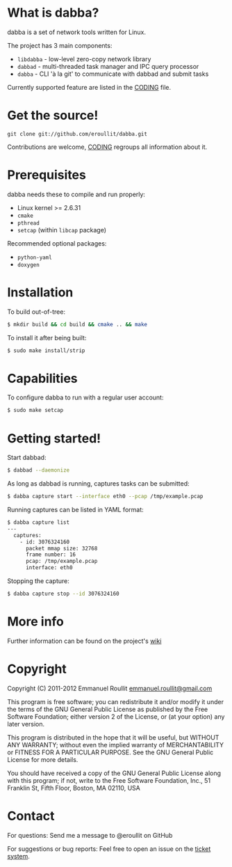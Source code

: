 What is dabba?
==============

dabba is a set of network tools written for Linux.

The project has 3 main components:
* `libdabba` - low-level zero-copy network library
* `dabbad` - multi-threaded task manager and IPC query processor
* `dabba` - CLI 'à la git' to communicate with dabbad and submit tasks

Currently supported feature are listed in the [CODING] file.

Get the source!
===============

```
git clone git://github.com/eroullit/dabba.git
```

Contributions are welcome, [CODING] regroups all information about it.

Prerequisites
=============

dabba needs these to compile and run properly:
* Linux kernel >= 2.6.31
* `cmake`
* `pthread`
* `setcap` (within `libcap` package)

Recommended optional packages:
* `python-yaml`
* `doxygen`

Installation
============

To build out-of-tree:
```sh
$ mkdir build && cd build && cmake .. && make
```

To install it after being built:
```sh
$ sudo make install/strip
```

Capabilities
============

To configure dabba to run with a regular user account:
```sh
$ sudo make setcap
```

Getting started!
================

Start dabbad:
```sh
$ dabbad --daemonize
```

As long as dabbad is running, captures tasks can be submitted:
```sh
$ dabba capture start --interface eth0 --pcap /tmp/example.pcap
```

Running captures can be listed in YAML format:
```sh
$ dabba capture list
---
  captures:
    - id: 3076324160
      packet mmap size: 32768
      frame number: 16
      pcap: /tmp/example.pcap
      interface: eth0
```

Stopping the capture:
```sh
$ dabba capture stop --id 3076324160
```

More info
=========

Further information can be found on the project's [wiki](https://github.com/eroullit/dabba/wiki)

Copyright
=========

Copyright (C) 2011-2012	Emmanuel Roullit <emmanuel.roullit@gmail.com>

This program is free software; you can redistribute it and/or modify
it under the terms of the GNU General Public License as published by
the Free Software Foundation; either version 2 of the License, or (at
your option) any later version.

This program is distributed in the hope that it will be useful, but
WITHOUT ANY WARRANTY; without even the implied warranty of MERCHANTABILITY
or FITNESS FOR A PARTICULAR PURPOSE. See the GNU General Public License
for more details.

You should have received a copy of the GNU General Public License along
with this program; if not, write to the Free Software Foundation, Inc.,
51 Franklin St, Fifth Floor, Boston, MA 02110, USA

Contact
=======

For questions:
    Send me a message to @eroullit on GitHub

For suggestions or bug reports:
    Feel free to open an issue on the [ticket system](https://github.com/eroullit/dabba/issues).

[CODING]: https://github.com/eroullit/dabba/blob/master/CODING
